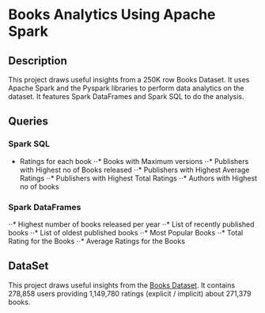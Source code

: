 # Books Analytics Using Apache Spark

## Description

This project draws useful insights from a 250K row Books Dataset. It uses Apache Spark and the Pyspark libraries to perform data analytics on the dataset. It features 
Spark DataFrames and Spark SQL to do the analysis.

## Queries

### Spark SQL
* Ratings for each book
⋅⋅* Books with Maximum versions
⋅⋅* Publishers with Highest no of Books released
⋅⋅* Publishers with Highest Average Ratings
⋅⋅* Publishers with Highest Total Ratings
⋅⋅* Authors with Highest no of books

### Spark DataFrames
⋅⋅* Highest number of books released per year 
⋅⋅* List of recently published books
⋅⋅* List of oldest published books
⋅⋅* Most Popular Books
⋅⋅* Total Rating for the Books
⋅⋅* Average Ratings for the Books
		  
## DataSet

This project draws useful insights from the [Books Dataset](https://grouplens.org/datasets/book-crossing/ "Book Crossing"). It contains 278,858 users 
providing 1,149,780 ratings (explicit / implicit) about 271,379 books. 
